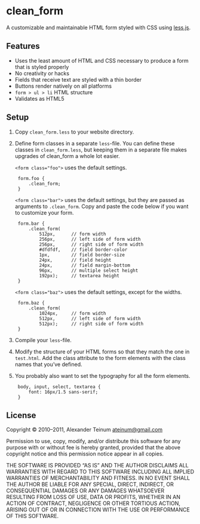 # clean_form

A customizable and maintainable HTML form styled with CSS using
[less.js](https://github.com/cloudhead/less.js/).

## Features

 * Uses the least amount of HTML and CSS necessary to produce a form that is
   styled properly
 * No creativity or hacks
 * Fields that receive text are styled with a thin border
 * Buttons render natively on all platforms
 * `form > ul > li` HTML structure
 * Validates as HTML5

## Setup

1. Copy `clean_form.less` to your website directory.

2. Define form classes in a separate `less`-file. You can define these classes
   in `clean_form.less`, but keeping them in a separate file makes upgrades of
   clean_form a whole lot easier.

   `<form class="foo">` uses the default settings.

        form.foo {
            .clean_form;
        }

   `<form class="bar">` uses the default settings, but they are passed as
   arguments to `.clean_form`. Copy and paste the code below if you want to
   customize your form.

        form.bar {
            .clean_form(
                512px,      // form width
                256px,      // left side of form width
                256px,      // right side of form width
                #dfdfdf,    // field border-color
                1px,        // field border-size
                24px,       // field height
                24px,       // field margin-bottom
                96px,       // multiple select height
                192px);     // textarea height
        }

   `<form class="baz">` uses the default settings, except for the widths.

        form.baz {
            .clean_form(
                1024px,     // form width
                512px,      // left side of form width
                512px);     // right side of form width
        }

3. Compile your `less`-file.

4. Modify the structure of your HTML forms so that they match the one in
   `test.html`. Add the class attribute to the form elements with the class
   names that you’ve defined.

5. You probably also want to set the typography for all the form elements.

        body, input, select, textarea {
            font: 16px/1.5 sans-serif;
        }

## License

Copyright © 2010–2011, Alexander Teinum <ateinum@gmail.com>

Permission to use, copy, modify, and/or distribute this software for any
purpose with or without fee is hereby granted, provided that the above
copyright notice and this permission notice appear in all copies.

THE SOFTWARE IS PROVIDED “AS IS” AND THE AUTHOR DISCLAIMS ALL WARRANTIES WITH
REGARD TO THIS SOFTWARE INCLUDING ALL IMPLIED WARRANTIES OF MERCHANTABILITY AND
FITNESS. IN NO EVENT SHALL THE AUTHOR BE LIABLE FOR ANY SPECIAL, DIRECT,
INDIRECT, OR CONSEQUENTIAL DAMAGES OR ANY DAMAGES WHATSOEVER RESULTING FROM LOSS
OF USE, DATA OR PROFITS, WHETHER IN AN ACTION OF CONTRACT, NEGLIGENCE OR OTHER
TORTIOUS ACTION, ARISING OUT OF OR IN CONNECTION WITH THE USE OR PERFORMANCE OF
THIS SOFTWARE.
